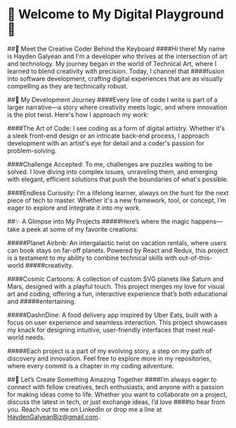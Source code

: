 # 🌌 Welcome to My Digital Playground 🌌
##👋 Meet the Creative Coder Behind the Keyboard
####Hi there! My name is Hayden Galyean and I'm a developer who thrives at the intersection of art and technology. My journey began in the world of Technical Art, where I learned to blend creativity with precision. Today, I channel that ####fusion into software development, crafting digital experiences that are as visually compelling as they are technically robust.

##🌱 My Development Journey
####Every line of code I write is part of a larger narrative—a story where creativity meets logic, and where innovation is the plot twist. Here's how I approach my work:

####The Art of Code: I see coding as a form of digital artistry. Whether it's a sleek front-end design or an intricate back-end process, I approach development with an artist's eye for detail and a coder's passion for problem-solving.

####Challenge Accepted: To me, challenges are puzzles waiting to be solved. I love diving into complex issues, unraveling them, and emerging with elegant, efficient solutions that push the boundaries of what's possible.

####Endless Curiosity: I’m a lifelong learner, always on the hunt for the next piece of tech to master. Whether it's a new framework, tool, or concept, I’m eager to explore and integrate it into my work.

##✨ A Glimpse into My Projects
#####Here’s where the magic happens—take a peek at some of my favorite creations:

#####Planet Airbnb: An intergalactic twist on vacation rentals, where users can book stays on far-off planets. Powered by React and Redux, this project is a testament to my ability to combine technical skills with out-of-this-world #####creativity.

####Cosmic Cartoons: A collection of custom SVG planets like Saturn and Mars, designed with a playful touch. This project merges my love for visual art and coding, offering a fun, interactive experience that’s both educational and #####entertaining.

#####DashnDine: A food delivery app inspired by Uber Eats, built with a focus on user experience and seamless interaction. This project showcases my knack for designing intuitive, user-friendly interfaces that meet real-world needs.

#####Each project is a part of my evolving story, a step on my path of discovery and innovation. Feel free to explore more in my repositories, where every commit is a chapter in my coding adventure.

##🤝 Let’s Create Something Amazing Together
####I’m always eager to connect with fellow creatives, tech enthusiasts, and anyone with a passion for making ideas come to life. Whether you want to collaborate on a project, discuss the latest in tech, or just exchange ideas, I’d love ####to hear from you. Reach out to me on LinkedIn or drop me a line at HaydenGalyeanBiz@gmail.com.
